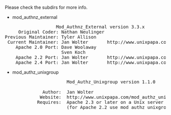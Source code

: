 Please check the subdirs for more info.

* mod_authnz_external
<pre>
                   Mod_Authnz_External version 3.3.x
     Original Coder: Nathan Neulinger <nneul@umr.edu>
Previous Maintainer: Tyler Allison    <allison@nas.nasa.gov>
 Current Maintainer: Jan Wolter       http://www.unixpapa.com
    Apache 2.0 Port: Dave Woolaway    <dave@watersheep.org>
                     Sven Koch        <haegar@sdinet.de>
    Apache 2.2 Port: Jan Wolter       http://www.unixpapa.com
    Apache 2.4 Port: Jan Wolter       http://www.unixpapa.com
</pre>

* mod_authz_unixgroup
<pre>
                       Mod_Authz_Unixgroup version 1.1.0

              Author:  Jan Wolter
             Website:  http://www.unixpapa.com/mod_authz_unixgroup/
            Requires:  Apache 2.3 or later on a Unix server
                       (for Apache 2.2 use mod_authz_unixgroup 1.0.x)
</pre>

